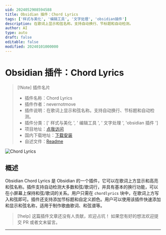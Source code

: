 ```yaml
---
uid: 2024052908594588
title: Obsidian 插件：Chord Lyrics
tags: ['样式与美化', '编辑工具', '文字处理', 'obsidian插件']
description: 在歌词上显示和弦名称。支持自动换行、节标题和自动检测。
author: AI
type: auto
draft: false
editable: false
modified: 20240101000000
---
```


# Obsidian 插件：Chord Lyrics

> [!Note] 插件名片
> - 插件名称：Chord Lyrics
> - 插件作者：nevernotmove
> - 插件说明：在歌词上显示和弦名称。支持自动换行、节标题和自动检测。
> - 插件分类：[' 样式与美化 ', ' 编辑工具 ', ' 文字处理 ', 'obsidian 插件 ']
> - 项目地址：[点我访问](https://github.com/nevernotmove/obsidian-chordlyrics)
> - 国内下载地址：[下载安装](https://pkmer.cn/products/plugin/pluginMarket/?chord-lyrics)
> - 自述文件：[Readme](https://ghproxy.net/https://raw.githubusercontent.com/nevernotmove/obsidian-chordlyrics/main/README.md)

![Chord Lyrics](https://cdn.pkmer.cn/covers/chord-lyrics.png!pkmer)

## 概述

Obsidian Chord Lyrics 是 Obsidian 的一个插件，它可以在歌词上方显示和高亮和弦名称。插件支持自动检测大多数和弦/歌词行，并具有基本的换行功能，可以在小屏幕上保持和弦/歌词的关系。用户只需在 `chordlyrics` 块中，在歌词上方写入和弦即可。插件还支持添加节标题和自定义颜色。用户可以使用该插件快速添加和显示和弦名称，适用于制作歌曲歌词、和弦谱等。

> [!help]
> 这篇插件文章还没有人贡献，欢迎占坑！
> 如果您有好的想法欢迎提交 PR 或者文末留言。

---



